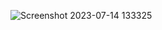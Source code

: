 ![Screenshot 2023-07-14 133325](https://github.com/Hna456/card-features/assets/128493987/f4332e68-8f38-4a80-b685-3986932b87ce)

